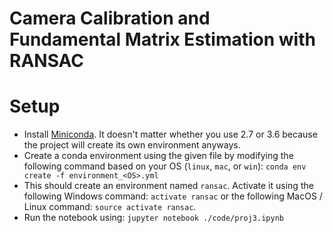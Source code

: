 # Camera Calibration and Fundamental Matrix Estimation with RANSAC

# Setup
- Install [Miniconda](https://conda.io/miniconda). It doesn't matter whether you use 2.7 or 3.6 because the project will create its own environment anyways.
- Create a conda environment using the given file by modifying the following command based on your OS (`linux`, `mac`, or `win`): `conda env create -f environment_<OS>.yml`
- This should create an environment named `ransac`. Activate it using the following Windows command: `activate ransac` or the following MacOS / Linux command: `source activate ransac`.
- Run the notebook using: `jupyter notebook ./code/proj3.ipynb`